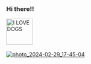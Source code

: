### Hi there!!
<div>
  <img src="https://github.com/devicons/devicon/blob/master/icons/ILOVEDOGS/ILOVEDOGS-original-wordmark.svg" title="I LOVE DOGS." alt="I LOVE DOGS" width="70" height="70"/>&nbsp;

[![photo_2024-02-29_17-45-04](https://github.com/dottoremybelovedhusband/mykinlistig/assets/161395048/a4dd8749-ef5d-4e7f-b562-dab93c7d5f78)
](https://github.com/ctv-software/MBFU/blob/main/MBFU56EN.png)
